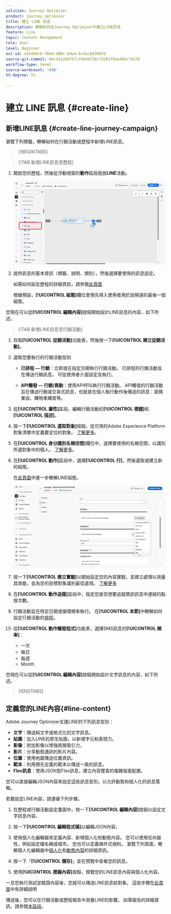 ```yaml
---
solution: Journey Optimizer
product: journey optimizer
title: 建立 LINE 訊息
description: 瞭解如何在Journey Optimizer中建立LINE訊息
feature: Line
topic: Content Management
role: User
level: Beginner
exl-id: a93d4dc9-f0e9-400c-b9a4-6cdac84390fd
source-git-commit: 0ec43a204f5fcf0bddf38cfd381f0ea496c7de70
workflow-type: tm+mt
source-wordcount: '648'
ht-degree: 5%

---
```


# 建立 LINE 訊息 {#create-line}

## 新增LINE訊息 {#create-line-journey-campaign}

瀏覽下列標籤，瞭解如何在行銷活動或歷程中新增LINE訊息。

>[!BEGINTABS]

>[!TAB 新增LINE訊息至歷程]

1. 開啟您的歷程，然後從浮動視窗的&#x200B;**動作**&#x200B;區段拖放&#x200B;**LINE**&#x200B;活動。

   ![](assets/jo-line-1.png)

1. 提供訊息的基本資訊（標籤、說明、類別），然後選擇要使用的訊息設定。

   如需如何設定歷程的詳細資訊，請參閱[此頁面](../building-journeys/journey-gs.md)

   根據預設，**[!UICONTROL 組態]**&#x200B;欄位會預先填入使用者用於該頻道的最後一個組態。

您現在可以從&#x200B;**[!UICONTROL 編輯內容]**&#x200B;按鈕開始設計LINE訊息的內容，如下所述。

>[!TAB 新增LINE訊息至行銷活動]

1. 存取&#x200B;**[!UICONTROL 促銷活動]**&#x200B;功能表，然後按一下&#x200B;**[!UICONTROL 建立促銷活動]**。

1. 選取您要執行的行銷活動型別

   * **已排程 — 行銷**：立即或在指定日期執行行銷活動。 已排程的行銷活動旨在傳送行銷訊息。 可從使用者介面設定及執行。

   * **API觸發 — 行銷/異動**：使用API呼叫執行行銷活動。 API觸發的行銷活動旨在傳送行銷或交易式訊息，也就是在個人執行動作後傳送的訊息：密碼重設、購物車購買等。

1. 從&#x200B;**[!UICONTROL 屬性]**&#x200B;區段，編輯行銷活動的&#x200B;**[!UICONTROL 標題]**&#x200B;和&#x200B;**[!UICONTROL 描述]**。

1. 按一下&#x200B;**[!UICONTROL 選取對象]**&#x200B;按鈕，從可用的Adobe Experience Platform對象清單中定義要定位的對象。 [了解更多](../audience/about-audiences.md)。

1. 在&#x200B;**[!UICONTROL 身分識別名稱空間]**&#x200B;欄位中，選擇要使用的名稱空間，以識別所選對象中的個人。 [了解更多](../event/about-creating.md#select-the-namespace)。

1. 在&#x200B;**[!UICONTROL 動作]**&#x200B;區段中，選擇&#x200B;**[!UICONTROL 行]**，然後選取或建立新的組態。

   在[此頁面](line-configuration.md)中進一步瞭解LINE組態。

   ![](assets/campaign-line-1.png)

1. 按一下&#x200B;**[!UICONTROL 建立實驗]**&#x200B;以開始設定您的內容實驗，並建立處理以測量其效能，並為您的目標對象識別最佳選項。 [了解更多](../content-management/content-experiment.md)

1. 在&#x200B;**[!UICONTROL 動作追蹤]**&#x200B;區段中，指定您是否想要追蹤簡訊訊息中連結的點按次數。

1. 行銷活動旨在特定日期或循環頻率執行。 在&#x200B;**[!UICONTROL 本節]**&#x200B;中瞭解如何設定行銷活動的[排程](../campaigns/create-campaign.md#schedule)。

1. 從&#x200B;**[!UICONTROL 動作觸發程式]**&#x200B;功能表，選擇SMS訊息的&#x200B;**[!UICONTROL 頻率]**：

   * 一次
   * 每日
   * 每週
   * Month

您現在可以從&#x200B;**[!UICONTROL 編輯內容]**&#x200B;按鈕開始設計文字訊息的內容，如下所述。

>[!ENDTABS]

## 定義您的LINE內容{#line-content}

Adobe Journey Optimizer支援LINE的下列訊息型別：

* **文字**：傳送純文字或格式化的文字訊息。
* **貼圖**：加入LINE的原生貼圖，以新增字元和表現力。
* **影像**：附加影像以增強視覺吸引力。
* **影片**：分享動態通訊的影片內容。
* **位置**：使用地圖傳送位置資訊。
* **範本**：利用預先定義的範本以傳送一致的訊息。
* **Flex訊息**：使用JSON型Flex訊息，建立內容豐富的複雜版面配置。

您可以直接編輯JSON內容來設定這些訊息型別，以允許動態和個人化的訊息策略。

若要設定LINE內容，請遵循下列步驟。

1. 在歷程或行銷活動設定畫面中，按一下&#x200B;**[!UICONTROL 編輯內容]**&#x200B;按鈕以設定文字訊息內容。

1. 按一下&#x200B;**[!UICONTROL 編輯程式碼]**&#x200B;以編輯JSON內容。

1. 使用個人化編輯器來定義內容、新增個人化和動態內容。 您可以使用任何屬性，例如設定檔名稱或城市。 您也可以定義條件式規則。 瀏覽下列頁面，瞭解個人化編輯器中[個人化](../personalization/personalize.md)和[動態內容](../personalization/get-started-dynamic-content.md)的詳細資訊。

1. 按一下「**[!UICONTROL 儲存]**」並在預覽中查看您的訊息。

1. 使用&#x200B;**[!UICONTROL 模擬內容]**&#x200B;按鈕，預覽您的LINE訊息內容與個人化內容。

一旦您執行測試並驗證內容後，您就可以傳送LINE訊息給對象。 這些步驟在[此頁面](send-line.md)中有詳細說明

傳送後，您可以在行銷活動或歷程報告中測量LINE的影響。 如需報告的詳細資訊，請參閱[本區段](../reports/campaign-global-report-cja.md)。
